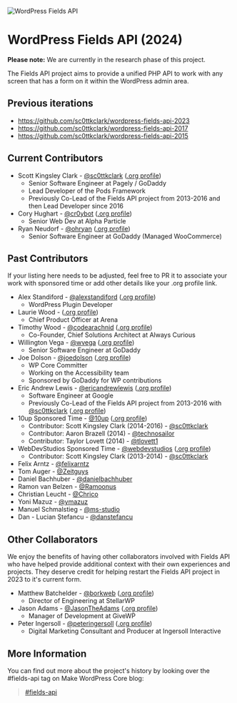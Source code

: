 ![WordPress Fields API](https://raw.githubusercontent.com/sc0ttkclark/wordpress-fields-api/assets/banner-github.png)

# WordPress Fields API (2024)

**Please note:** We are currently in the research phase of this project.

The Fields API project aims to provide a unified PHP API to work with any screen that has a form on it within the
WordPress admin area.

## Previous iterations

* https://github.com/sc0ttkclark/wordpress-fields-api-2023
* https://github.com/sc0ttkclark/wordpress-fields-api-2017
* https://github.com/sc0ttkclark/wordpress-fields-api-2015

## Current Contributors

* Scott Kingsley Clark - [@sc0ttkclark](https://github.com/sc0ttkclark) ([.org profile](https://profiles.wordpress.org/sc0ttkclark/))
    * Senior Software Engineer at Pagely / GoDaddy
    * Lead Developer of the Pods Framework
    * Previously Co-Lead of the Fields API project from 2013-2016 and then Lead Developer since 2016
* Cory Hughart - [@cr0ybot](https://github.com/cr0ybot) ([.org profile](https://profiles.wordpress.org/cr0ybot/))
    * Senior Web Dev at Alpha Particle
* Ryan Neudorf - [@ohryan](https://github.com/ohryan) ([.org profile](https://profiles.wordpress.org/ohryan/))
    * Senior Software Engineer at GoDaddy (Managed WooCommerce)

## Past Contributors

If your listing here needs to be adjusted, feel free to PR it to associate your work with sponsored time or add other details like your .org profile link.

* Alex Standiford - [@alexstandiford](https://github.com/alexstandiford) ([.org profile](https://profiles.wordpress.org/alexstandiford/))
  * WordPress Plugin Developer
* Laurie Wood - ([.org profile](https://profiles.wordpress.org/lauriewood/))
  * Chief Product Officer at Arena
* Timothy Wood - [@codearachnid](https://github.com/codearachnid) ([.org profile](https://profiles.wordpress.org/codearachnid/))
  * Co-Founder, Chief Solutions Architect at Always Curious
* Willington Vega - [@wvega](https://github.com/wvega) ([.org profile](https://profiles.wordpress.org/wvega/))
  * Senior Software Engineer at GoDaddy
* Joe Dolson - [@joedolson](https://github.com/joedolson) ([.org profile](https://profiles.wordpress.org/joedolson/))
  * WP Core Committer
  * Working on the Accessibility team
  * Sponsored by GoDaddy for WP contributions
* Eric Andrew Lewis - [@ericandrewlewis](https://github.com/ericandrewlewis) ([.org profile](https://profiles.wordpress.org/ericlewis/))
    * Software Engineer at Google
    * Previously Co-Lead of the Fields API project from 2013-2016
      with [@sc0ttkclark](https://github.com/sc0ttkclark) ([.org profile](https://profiles.wordpress.org/sc0ttkclark/))
* 10up Sponsored Time - [@10up](https://github.com/10up) ([.org profile](https://profiles.wordpress.org/10up/))
    * Contributor: Scott Kingsley Clark (2014-2016) - [@sc0ttkclark](https://github.com/sc0ttkclark)
    * Contributor: Aaron Brazell (2014) - [@technosailor](https://github.com/technosailor)
    * Contributor: Taylor Lovett (2014) - [@tlovett1](https://github.com/tlovett1)
* WebDevStudios Sponsored Time - [@webdevstudios](https://github.com/webdevstudios) ([.org profile](https://profiles.wordpress.org/webdevstudios/))
    * Contributor: Scott Kingsley Clark (2013-2014) - [@sc0ttkclark](https://github.com/sc0ttkclark)
* Felix Arntz - [@felixarntz](https://github.com/felixarntz)
* Tom Auger - [@Zeitguys](https://github.com/Zeitguys)
* Daniel Bachhuber - [@danielbachhuber](https://github.com/danielbachhuber)
* Ramon van Belzen - [@Ramoonus](https://github.com/Ramoonus)
* Christian Leucht - [@Chrico](https://github.com/Chrico)
* Yoni Mazuz - [@ymazuz](https://github.com/ymazuz)
* Manuel Schmalstieg - [@ms-studio](https://github.com/ms-studio)
* Dan - Lucian Ștefancu - [@danstefancu](https://github.com/danstefancu)

## Other Collaborators

We enjoy the benefits of having other collaborators involved with Fields API who have helped provide additional context with their own experiences and projects. They deserve credit for helping restart the Fields API project in 2023 to it's current form.

* Matthew Batchelder - [@borkweb](https://github.com/borkweb) ([.org profile](https://profiles.wordpress.org/borkweb/))
  * Director of Engineering at StellarWP
* Jason Adams - [@JasonTheAdams](https://github.com/JasonTheAdams) ([.org profile](https://profiles.wordpress.org/jason_the_adams/))
  * Manager of Development at GiveWP
* Peter Ingersoll - [@peteringersoll](https://github.com/peteringersoll) ([.org profile](https://profiles.wordpress.org/peteringersoll/))
  * Digital Marketing Consultant and Producer at Ingersoll Interactive

## More Information

You can find out more about the project's history by looking over the #fields-api tag on Make WordPress Core blog:

> [#fields-api](https://make.wordpress.org/core/tag/fields-api/)
